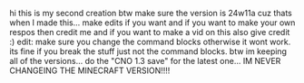 hi this is my second creation btw make sure the version is 24w11a cuz thats when I made this... make edits if you want and if you want to make your own respos then credit me and if you want to make a vid on this also give credit :)
edit: make sure you change the command blocks otherwise it wont work. its fine if you break the stuff just not the command blocks.
btw im keeping all of the versions... do the "CNO 1.3 save" for the latest one...
IM NEVER CHANGEING THE MINECRAFT VERSION!!!!
